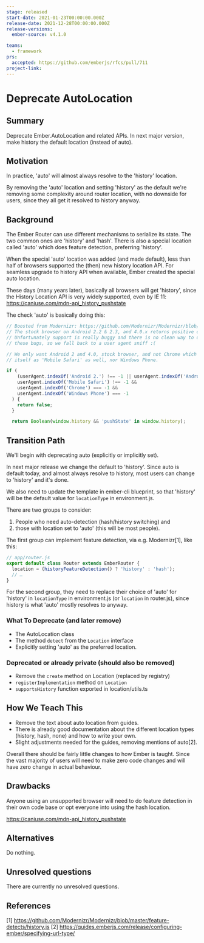 ```yaml
---
stage: released
start-date: 2021-01-23T00:00:00.000Z
release-date: 2021-12-28T00:00:00.000Z
release-versions:
  ember-source: v4.1.0

teams:
  - framework
prs:
  accepted: https://github.com/emberjs/rfcs/pull/711
project-link:
---
```


# Deprecate AutoLocation

## Summary

Deprecate Ember.AutoLocation and related APIs. In next major version,
make history the default location (instead of auto).

## Motivation

In practice, 'auto' will almost always resolve to the 'history' location.

By removing the 'auto' location and setting 'history' as the default we're removing
some complexity around router location, with no downside for users, since they
all get it resolved to history anyway.

## Background

The Ember Router can use different mechanisms to serialize its state.
The two common ones are 'history' and 'hash'. There is also a special
location called 'auto' which does feature detection, preferring 'history'.

When the special 'auto' location was added (and made default), less than
half of browsers supported the (then) new history location API. For seamless
upgrade to history API when available, Ember created the special auto location.

These days (many years later), basically all browsers will get 'history',
since the History Location API is very widely supported, even by IE 11:
https://caniuse.com/mdn-api_history_pushstate

The check 'auto' is basically doing this:

```js
// Boosted from Modernizr: https://github.com/Modernizr/Modernizr/blob/master/feature-detects/history.js
// The stock browser on Android 2.2 & 2.3, and 4.0.x returns positive on history support
// Unfortunately support is really buggy and there is no clean way to detect
// these bugs, so we fall back to a user agent sniff :(

// We only want Android 2 and 4.0, stock browser, and not Chrome which identifies
// itself as 'Mobile Safari' as well, nor Windows Phone.

if (
    (userAgent.indexOf('Android 2.') !== -1 || userAgent.indexOf('Android 4.0') !== -1) &&
    userAgent.indexOf('Mobile Safari') !== -1 &&
    userAgent.indexOf('Chrome') === -1 &&
    userAgent.indexOf('Windows Phone') === -1
  ) {
    return false;
  }

  return Boolean(window.history && 'pushState' in window.history);
```

## Transition Path

We'll begin with deprecating auto (explicitly or implicitly set).

In next major release we change the default to 'history'.
Since auto is default today, and almost always resolve to history,
most users can change to 'history' and it's done.

We also need to update the template in ember-cli blueprint,
so that 'history' will be the default value for `locationType`
in environment.js.

There are two groups to consider:

1. People who need auto-detection (hash/history switching) and
2. those with location set to 'auto' (this will be most people).

The first group can implement feature detection,
via e.g. Modernizr[1], like this:

```js
// app/router.js
export default class Router extends EmberRouter {
  location = (historyFeatureDetection() ? 'history' : 'hash');
  // …
}
```

For the second group, they need to replace their choice
of 'auto' for 'history' in `locationType` in environment.js (or
`location` in router.js), since history is what 'auto' mostly
resolves to anyway.

### What To Deprecate (and later remove)

- The AutoLocation class
- The method `detect` from the `Location` interface
- Explicitly setting 'auto' as the preferred location.

### Deprecated or already private (should also be removed)
- Remove the `create` method on Location (replaced by registry)
- `registerImplementation` method on `Location`
- `supportsHistory` function exported in location/utils.ts

## How We Teach This

- Remove the text about auto location from guides.
- There is already good documentation about the different
  location types (history, hash, none) and how to write your own.
- Slight adjustments needed for the guides, removing mentions of auto[2].

Overall there should be fairly little changes to how Ember is taught. Since
the vast majority of users will need to make zero code changes and will have
zero change in actual behaviour.

## Drawbacks

Anyone using an unsupported browser will need to do feature detection
in their own code base or opt everyone into using the hash location.

https://caniuse.com/mdn-api_history_pushstate

## Alternatives

Do nothing.

## Unresolved questions

There are currently no unresolved questions.

## References

[1] https://github.com/Modernizr/Modernizr/blob/master/feature-detects/history.js
[2] https://guides.emberjs.com/release/configuring-ember/specifying-url-type/
